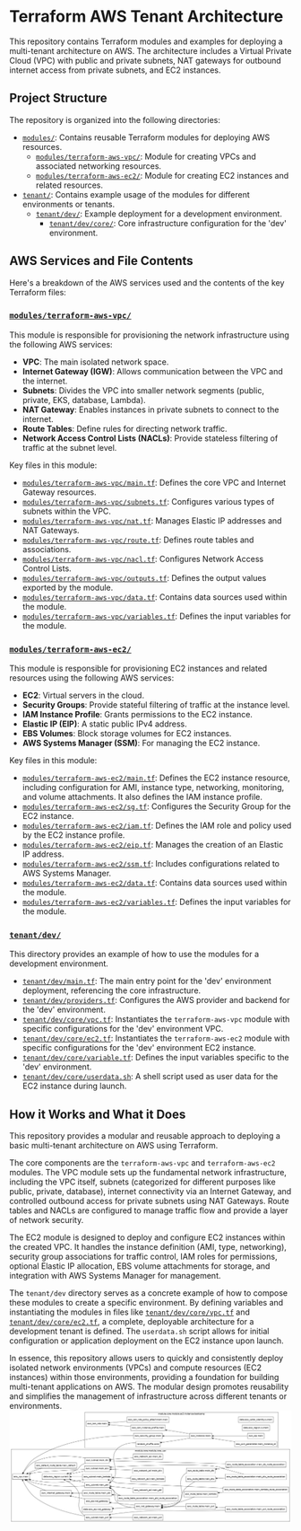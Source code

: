 # Terraform AWS Tenant Architecture

This repository contains Terraform modules and examples for deploying a multi-tenant architecture on AWS. The architecture includes a Virtual Private Cloud (VPC) with public and private subnets, NAT gateways for outbound internet access from private subnets, and EC2 instances.

## Project Structure

The repository is organized into the following directories:

- [`modules/`](modules/): Contains reusable Terraform modules for deploying AWS resources.
    - [`modules/terraform-aws-vpc/`](modules/terraform-aws-vpc/): Module for creating VPCs and associated networking resources.
    - [`modules/terraform-aws-ec2/`](modules/terraform-aws-ec2/): Module for creating EC2 instances and related resources.
- [`tenant/`](tenant/): Contains example usage of the modules for different environments or tenants.
    - [`tenant/dev/`](tenant/dev/): Example deployment for a development environment.
        - [`tenant/dev/core/`](tenant/dev/core/): Core infrastructure configuration for the 'dev' environment.

## AWS Services and File Contents

Here's a breakdown of the AWS services used and the contents of the key Terraform files:

### [`modules/terraform-aws-vpc/`](modules/terraform-aws-vpc/)

This module is responsible for provisioning the network infrastructure using the following AWS services:
- **VPC**: The main isolated network space.
- **Internet Gateway (IGW)**: Allows communication between the VPC and the internet.
- **Subnets**: Divides the VPC into smaller network segments (public, private, EKS, database, Lambda).
- **NAT Gateway**: Enables instances in private subnets to connect to the internet.
- **Route Tables**: Define rules for directing network traffic.
- **Network Access Control Lists (NACLs)**: Provide stateless filtering of traffic at the subnet level.

Key files in this module:
- [`modules/terraform-aws-vpc/main.tf`](modules/terraform-aws-vpc/main.tf): Defines the core VPC and Internet Gateway resources.
- [`modules/terraform-aws-vpc/subnets.tf`](modules/terraform-aws-vpc/subnets.tf): Configures various types of subnets within the VPC.
- [`modules/terraform-aws-vpc/nat.tf`](modules/terraform-aws-vpc/nat.tf): Manages Elastic IP addresses and NAT Gateways.
- [`modules/terraform-aws-vpc/route.tf`](modules/terraform-aws-vpc/route.tf): Defines route tables and associations.
- [`modules/terraform-aws-vpc/nacl.tf`](modules/terraform-aws-vpc/nacl.tf): Configures Network Access Control Lists.
- [`modules/terraform-aws-vpc/outputs.tf`](modules/terraform-aws-vpc/outputs.tf): Defines the output values exported by the module.
- [`modules/terraform-aws-vpc/data.tf`](modules/terraform-aws-vpc/data.tf): Contains data sources used within the module.
- [`modules/terraform-aws-vpc/variables.tf`](modules/terraform-aws-vpc/variables.tf): Defines the input variables for the module.

### [`modules/terraform-aws-ec2/`](modules/terraform-aws-ec2/)

This module is responsible for provisioning EC2 instances and related resources using the following AWS services:
- **EC2**: Virtual servers in the cloud.
- **Security Groups**: Provide stateful filtering of traffic at the instance level.
- **IAM Instance Profile**: Grants permissions to the EC2 instance.
- **Elastic IP (EIP)**: A static public IPv4 address.
- **EBS Volumes**: Block storage volumes for EC2 instances.
- **AWS Systems Manager (SSM)**: For managing the EC2 instance.

Key files in this module:
- [`modules/terraform-aws-ec2/main.tf`](modules/terraform-aws-ec2/main.tf): Defines the EC2 instance resource, including configuration for AMI, instance type, networking, monitoring, and volume attachments. It also defines the IAM instance profile.
- [`modules/terraform-aws-ec2/sg.tf`](modules/terraform-aws-ec2/sg.tf): Configures the Security Group for the EC2 instance.
- [`modules/terraform-aws-ec2/iam.tf`](modules/terraform-aws-ec2/iam.tf): Defines the IAM role and policy used by the EC2 instance profile.
- [`modules/terraform-aws-ec2/eip.tf`](modules/terraform-aws-ec2/eip.tf): Manages the creation of an Elastic IP address.
- [`modules/terraform-aws-ec2/ssm.tf`](modules/terraform-aws-ec2/ssm.tf): Includes configurations related to AWS Systems Manager.
- [`modules/terraform-aws-ec2/data.tf`](modules/terraform-aws-ec2/data.tf): Contains data sources used within the module.
- [`modules/terraform-aws-ec2/variables.tf`](modules/terraform-aws-ec2/variables.tf): Defines the input variables for the module.

### [`tenant/dev/`](tenant/dev/)

This directory provides an example of how to use the modules for a development environment.
- [`tenant/dev/main.tf`](tenant/dev/main.tf): The main entry point for the 'dev' environment deployment, referencing the core infrastructure.
- [`tenant/dev/providers.tf`](tenant/dev/providers.tf): Configures the AWS provider and backend for the 'dev' environment.
- [`tenant/dev/core/vpc.tf`](tenant/dev/core/vpc.tf): Instantiates the `terraform-aws-vpc` module with specific configurations for the 'dev' environment VPC.
- [`tenant/dev/core/ec2.tf`](tenant/dev/core/ec2.tf): Instantiates the `terraform-aws-ec2` module with specific configurations for the 'dev' environment EC2 instance.
- [`tenant/dev/core/variable.tf`](tenant/dev/core/variable.tf): Defines the input variables specific to the 'dev' environment.
- [`tenant/dev/core/userdata.sh`](tenant/dev/core/userdata.sh): A shell script used as user data for the EC2 instance during launch.

## How it Works and What it Does

This repository provides a modular and reusable approach to deploying a basic multi-tenant architecture on AWS using Terraform.

The core components are the `terraform-aws-vpc` and `terraform-aws-ec2` modules. The VPC module sets up the fundamental network infrastructure, including the VPC itself, subnets (categorized for different purposes like public, private, database), internet connectivity via an Internet Gateway, and controlled outbound access for private subnets using NAT Gateways. Route tables and NACLs are configured to manage traffic flow and provide a layer of network security.

The EC2 module is designed to deploy and configure EC2 instances within the created VPC. It handles the instance definition (AMI, type, networking), security group associations for traffic control, IAM roles for permissions, optional Elastic IP allocation, EBS volume attachments for storage, and integration with AWS Systems Manager for management.

The `tenant/dev` directory serves as a concrete example of how to compose these modules to create a specific environment. By defining variables and instantiating the modules in files like [`tenant/dev/core/vpc.tf`](tenant/dev/core/vpc.tf) and [`tenant/dev/core/ec2.tf`](tenant/dev/core/ec2.tf), a complete, deployable architecture for a development tenant is defined. The `userdata.sh` script allows for initial configuration or application deployment on the EC2 instance upon launch.

In essence, this repository allows users to quickly and consistently deploy isolated network environments (VPCs) and compute resources (EC2 instances) within those environments, providing a foundation for building multi-tenant applications on AWS. The modular design promotes reusability and simplifies the management of infrastructure across different tenants or environments.
![Architecture Diagram](graph.png)
